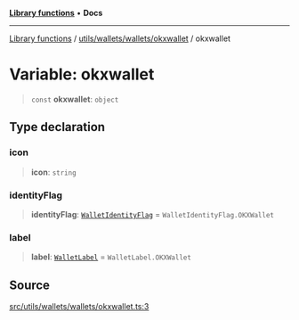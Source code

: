 [**Library functions**](../../../../../README.md) • **Docs**

***

[Library functions](../../../../../modules.md) / [utils/wallets/wallets/okxwallet](../README.md) / okxwallet

# Variable: okxwallet

> `const` **okxwallet**: `object`

## Type declaration

### icon

> **icon**: `string`

### identityFlag

> **identityFlag**: [`WalletIdentityFlag`](../../../types/enumerations/WalletIdentityFlag.md) = `WalletIdentityFlag.OKXWallet`

### label

> **label**: [`WalletLabel`](../../../types/enumerations/WalletLabel.md) = `WalletLabel.OKXWallet`

## Source

[src/utils/wallets/wallets/okxwallet.ts:3](https://github.com/bgd-labs/fe-shared/blob/bcb81f075c57b42adfeb5f3e6c387d13f532f431/src/utils/wallets/wallets/okxwallet.ts#L3)
